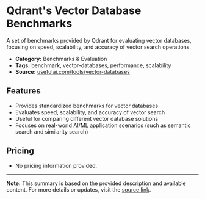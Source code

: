 # Qdrant's Vector Database Benchmarks

A set of benchmarks provided by Qdrant for evaluating vector databases, focusing on speed, scalability, and accuracy of vector search operations.

- **Category:** Benchmarks & Evaluation
- **Tags:** benchmark, vector-databases, performance, scalability
- **Source:** [usefulai.com/tools/vector-databases](https://usefulai.com/tools/vector-databases)

## Features
- Provides standardized benchmarks for vector databases
- Evaluates speed, scalability, and accuracy of vector search
- Useful for comparing different vector database solutions
- Focuses on real-world AI/ML application scenarios (such as semantic search and similarity search)

## Pricing
- No pricing information provided.

---

**Note:** This summary is based on the provided description and available content. For more details or updates, visit the [source link](https://usefulai.com/tools/vector-databases).